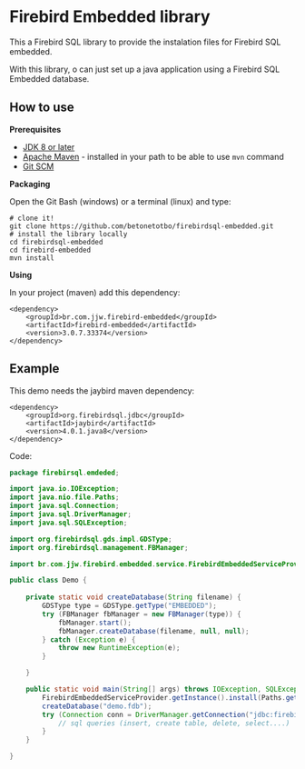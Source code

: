 # Firebird Embedded library

This a Firebird SQL library to provide the instalation files for Firebird SQL embedded.

With this library, o can just set up a java application using a Firebird SQL Embedded database.

## How to use

**Prerequisites**

- [JDK 8 or later](https://www.oracle.com/br/java/technologies/javase-downloads.html)
- [Apache Maven](https://maven.apache.org/) - installed in your path to be able to use `mvn` command
- [Git SCM](https://git-scm.com/)

**Packaging** 

Open the Git Bash (windows) or a terminal (linux) and type:

```
# clone it!
git clone https://github.com/betonetotbo/firebirdsql-embedded.git
# install the library locally
cd firebirdsql-embedded
cd firebird-embedded
mvn install
``` 

**Using**

In your project (maven) add this dependency:

```
<dependency>
	<groupId>br.com.jjw.firebird-embedded</groupId>
	<artifactId>firebird-embedded</artifactId>
	<version>3.0.7.33374</version>
</dependency>
```

## Example

This demo needs the jaybird maven dependency:

```
<dependency>
	<groupId>org.firebirdsql.jdbc</groupId>
	<artifactId>jaybird</artifactId>
	<version>4.0.1.java8</version>
</dependency>
```

Code:

```java
package firebirsql.emdeded;

import java.io.IOException;
import java.nio.file.Paths;
import java.sql.Connection;
import java.sql.DriverManager;
import java.sql.SQLException;

import org.firebirdsql.gds.impl.GDSType;
import org.firebirdsql.management.FBManager;

import br.com.jjw.firebird.embedded.service.FirebirdEmbeddedServiceProvider;

public class Demo {
	
	private static void createDatabase(String filename) {
		GDSType type = GDSType.getType("EMBEDDED");
		try (FBManager fbManager = new FBManager(type)) {
			fbManager.start();
			fbManager.createDatabase(filename, null, null);
		} catch (Exception e) {
			throw new RuntimeException(e);
		}

	}

	public static void main(String[] args) throws IOException, SQLException {
		FirebirdEmbeddedServiceProvider.getInstance().install(Paths.get("path-to-install"));
		createDatabase("demo.fdb");
		try (Connection conn = DriverManager.getConnection("jdbc:firebirdsql:embedded:demo.fdb")) {
			// sql queries (insert, create table, delete, select....)
		}
	}

}

```